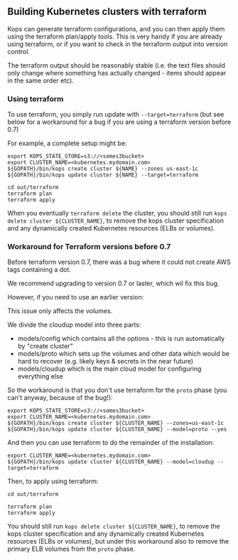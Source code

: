 ## Building Kubernetes clusters with terraform

Kops can generate terraform configurations, and you can then apply them using the terraform plan/apply tools. 
This is very handy if you are already using terraform, or if you want to check in the terraform output into
version control.

The terraform output should be reasonably stable (i.e. the text files should only change where something has actually
changed - items should appear in the same order etc).


### Using terraform

To use terraform, you simply run update with `--target=terraform` (but see below for a workaround for a bug
if you are using a terraform version before 0.7)

For example, a complete setup might be:

```
export KOPS_STATE_STORE=s3://<somes3bucket>
export CLUSTER_NAME=<kubernetes.mydomain.com>
${GOPATH}/bin/kops create cluster ${NAME} --zones us-east-1c
${GOPATH}/bin/kops update cluster ${NAME} --target=terraform

cd out/terraform
terraform plan
terraform apply
```

When you eventually `terraform delete` the cluster, you should still run `kops delete cluster ${CLUSTER_NAME}`,
to remove the kops cluster specification and any dynamically created Kubernetes resources (ELBs or volumes).

### Workaround for Terraform versions before 0.7

Before terraform version 0.7, there was a bug where it could not create AWS tags containing a dot.

We recommend upgrading to version 0.7 or laster, which wil fix this bug.

However, if you need to use an earlier version:

This issue only affects the volumes.

We divide the cloudup model into three parts:
* models/config which contains all the options - this is run automatically by "create cluster"
* models/proto which sets up the volumes and other data which would be hard to recover (e.g. likely keys & secrets in the near future)
* models/cloudup which is the main cloud model for configuring everything else

So the workaround is that you don't use terraform for the `proto` phase (you can't anyway, because of the bug!):

```
export KOPS_STATE_STORE=s3://<somes3bucket>
export CLUSTER_NAME=<kubernetes.mydomain.com>
${GOPATH}/bin/kops create cluster ${CLUSTER_NAME} --zones=us-east-1c
${GOPATH}/bin/kops update cluster ${CLUSTER_NAME} --model=proto --yes
```

And then you can use terraform to do the remainder of the installation:

```
export CLUSTER_NAME=<kubernetes.mydomain.com>
${GOPATH}/bin/kops update cluster ${CLUSTER_NAME} --model=cloudup --target=terraform
```

Then, to apply using terraform:

```
cd out/terraform

terraform plan
terraform apply
```

You should still run `kops delete cluster ${CLUSTER_NAME}`, to remove the kops cluster specification and any
dynamically created Kubernetes resources (ELBs or volumes), but under this workaround also to remove the primary
ELB volumes from the `proto` phase.
